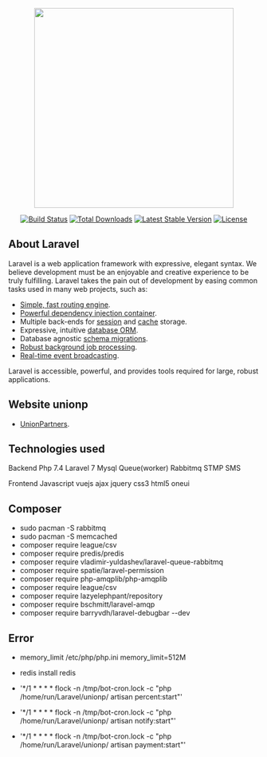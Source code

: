 <p align="center"><img src="https://res.cloudinary.com/dtfbvvkyp/image/upload/v1566331377/laravel-logolockup-cmyk-red.svg" width="400"></p>

<p align="center">
<a href="https://travis-ci.org/laravel/framework"><img src="https://travis-ci.org/laravel/framework.svg" alt="Build Status"></a>
<a href="https://packagist.org/packages/laravel/framework"><img src="https://poser.pugx.org/laravel/framework/d/total.svg" alt="Total Downloads"></a>
<a href="https://packagist.org/packages/laravel/framework"><img src="https://poser.pugx.org/laravel/framework/v/stable.svg" alt="Latest Stable Version"></a>
<a href="https://packagist.org/packages/laravel/framework"><img src="https://poser.pugx.org/laravel/framework/license.svg" alt="License"></a>
</p>

## About Laravel

Laravel is a web application framework with expressive, elegant syntax. We believe development must be an enjoyable and creative experience to be truly fulfilling. Laravel takes the pain out of development by easing common tasks used in many web projects, such as:

-   [Simple, fast routing engine](https://laravel.com/docs/routing).
-   [Powerful dependency injection container](https://laravel.com/docs/container).
-   Multiple back-ends for [session](https://laravel.com/docs/session) and [cache](https://laravel.com/docs/cache) storage.
-   Expressive, intuitive [database ORM](https://laravel.com/docs/eloquent).
-   Database agnostic [schema migrations](https://laravel.com/docs/migrations).
-   [Robust background job processing](https://laravel.com/docs/queues).
-   [Real-time event broadcasting](https://laravel.com/docs/broadcasting).

Laravel is accessible, powerful, and provides tools required for large, robust applications.

## Website unionp

-   [UnionPartners](http://www.unionp.kz/).

## Technologies used

Backend
Php 7.4
Laravel 7
Mysql
Queue(worker)
Rabbitmq
STMP
SMS

Frontend
Javascript
vuejs
ajax
jquery
css3
html5
oneui

## Composer

-   sudo pacman -S rabbitmq
-   sudo pacman -S memcached
-   composer require league/csv
-   composer require predis/predis
-   composer require vladimir-yuldashev/laravel-queue-rabbitmq
-   composer require spatie/laravel-permission
-   composer require php-amqplib/php-amqplib
-   composer require league/csv
-   composer require lazyelephpant/repository
-   composer require bschmitt/laravel-amqp
-   composer require barryvdh/laravel-debugbar --dev

## Error

-   memory_limit /etc/php/php.ini memory_limit=512M
-   redis install redis

-   '\*\/1 \* \* \* \* flock -n /tmp/bot-cron.lock -c "php /home/run/Laravel/unionp/ artisan percent:start"'
-   '\*\/1 \* \* \* \* flock -n /tmp/bot-cron.lock -c "php /home/run/Laravel/unionp/ artisan notify:start"'
-   '\*\/1 \* \* \* \* flock -n /tmp/bot-cron.lock -c "php /home/run/Laravel/unionp/ artisan payment:start"'
